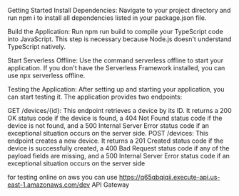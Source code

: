 Getting Started
Install Dependencies:
Navigate to your project directory and run npm i to install all dependencies listed in your package.json file.

Build the Application:
Run npm run build to compile your TypeScript code into JavaScript. This step is necessary because Node.js doesn't understand TypeScript natively.

Start Serverless Offline:
Use the command serverless offline to start your application. If you don't have the Serverless Framework installed, you can use npx serverless offline.

Testing the Application:
After setting up and starting your application, you can start testing it. The application provides two endpoints:

GET /devices/{id}: This endpoint retrieves a device by its ID. It returns a 200 OK status code if the device is found, a 404 Not Found status code if the device is not found, and a 500 Internal Server Error status code if an exceptional situation occurs on the server side.
POST /devices: This endpoint creates a new device. It returns a 201 Created status code if the device is successfully created, a 400 Bad Request status code if any of the payload fields are missing, and a 500 Internal Server Error status code if an exceptional situation occurs on the server side
 
 for testing online on aws you can use  https://q65qbqiqii.execute-api.us-east-1.amazonaws.com/dev API Gateway